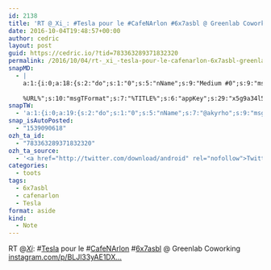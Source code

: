 ```yaml
---
id: 2138
title: 'RT @_Xi_: #Tesla pour le #CafeNArlon #6x7asbl @ Greenlab Coworking instagram.com/p/BLJl33yAE1DX…'
date: 2016-10-04T19:48:57+00:00
author: cedric
layout: post
guid: https://cedric.io/?tid=783363289371832320
permalink: /2016/10/04/rt-_xi_-tesla-pour-le-cafenarlon-6x7asbl-greenlab-coworking-instagram-com-p-bljl33yae1dx/
snapMD:
  - |
    a:1:{i:0;a:18:{s:2:"do";s:1:"0";s:5:"nName";s:9:"Medium #0";s:9:"msgFormat";s:19:"%FULLTEXT%
    
    %URL%";s:10:"msgTFormat";s:7:"%TITLE%";s:6:"appKey";s:29:"x5g9a34l5z294i5y2q284e4g54454";s:6:"appSec";s:85:"d3h0a44e4s2b4i5u2r234m5f5b4v2l5q2a444h574347464a454x2w20374447494c484b4w2c464f5u2d4z2";s:8:"inclTags";s:1:"1";s:7:"fltrsOn";i:0;s:5:"fltrs";a:0:{}s:7:"proxyOn";i:0;s:7:"useSURL";i:0;s:1:"v";i:350;s:4:"publ";s:1:"0";s:11:"accessToken";s:65:"2353413aa5437433e5648ccf74a16119308317c52d1a24d8ed99f26add037528a";s:12:"appAppUserID";s:65:"104b21fd8da79171a6e7bf800d03b4b761204f242935e05d2d86850a6b1635f77";s:14:"appAppUserName";s:26:"Cédric Bousmanne (akyrho)";s:13:"appAppUserURL";s:26:"https://medium.com/@akyrho";s:7:"pubList";a:0:{}}}
snapTW:
  - 'a:1:{i:0;a:19:{s:2:"do";s:1:"0";s:5:"nName";s:7:"@akyrho";s:9:"msgFormat";s:26:"%TITLE%. %EXCERPT% - %URL%";s:6:"appKey";s:55:"x5g9a8325v2y475r3c4m48584n53446p423r3r5u3e356j5j3k4r2p3";s:6:"appSec";s:105:"d3h0a94o46415u594v3q5l5n5l4r4x474x4j484o473u4i5w2m4k494z2k344n306n5r3l5v2s554p4n3p3k45495c3z4v4d3m3u5w525";s:7:"fltrsOn";i:0;s:5:"fltrs";a:0:{}s:7:"proxyOn";i:0;s:7:"useSURL";i:0;s:1:"v";i:350;s:5:"twURL";s:25:"http://twitter.com/akyrho";s:11:"accessToken";s:50:"6678782-Eyg60SCeh7762DEIsYtTPD5GVeOuSN8ATMdF2Lpppe";s:14:"accessTokenSec";s:45:"PgGDCbcYLJnR5esZjY9ID72A33mUNCYnQwaQTBsojSJNa";s:5:"tw140";i:0;s:10:"riComments";s:1:"1";s:11:"riCommentsM";s:1:"1";s:12:"riCommentsAA";s:1:"1";s:8:"attchImg";s:1:"1";s:9:"wpImgSize";s:4:"full";}}'
snap_isAutoPosted:
  - "1539090618"
ozh_ta_id:
  - "783363289371832320"
ozh_ta_source:
  - '<a href="http://twitter.com/download/android" rel="nofollow">Twitter for Android</a>'
categories:
  - toots
tags:
  - 6x7asbl
  - cafenarlon
  - Tesla
format: aside
kind:
  - Note
---
```

RT <span class="username username_linked">@<a href="https://twitter.com/_Xi_" title="Alexis V">_Xi_</a></span>: <span class="hashtag hashtag_local">#<a href="https://cedric.io/tag/tesla/">Tesla</a> pour le <span class="hashtag hashtag_local">#<a href="https://cedric.io/tag/cafenarlon/">CafeNArlon</a> <span class="hashtag hashtag_local">#<a href="https://cedric.io/tag/6x7asbl/">6x7asbl</a> @ Greenlab Coworking <a href="https://www.instagram.com/p/BLJl33yAE1DXF48-POjd1jmfBb-d-foA8Mhu240/" title="https://www.instagram.com/p/BLJl33yAE1DXF48-POjd1jmfBb-d-foA8Mhu240/" class="link link_untco">instagram.com/p/BLJl33yAE1DX…</a></p>